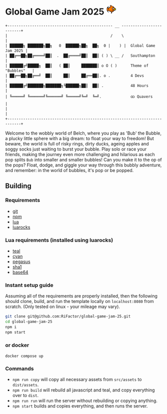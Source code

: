 # Global Game Jam 2025 ![](src/assets/fish.gif)
```
+----------------------------------------------- __ -------------------------+
|                                              /    \                        |
| ██████╗ ███████╗██╗   0  ██████╗██╗  ██╗  0 |    ) |  Global Game Jam 2025 |
| ██╔══██╗██╔════╝██║  .  ██╔════╝██║  ██║ ( ) \ __ /   Southampton          |
| ██████╔╝█████╗  ██║   ( ██║     ███████║ o O ( )      Theme of "Bubbles"   |
| ██╔══██╗██╔══╝  ██║     ██║     ██╔══██║. o .         4 Devs               |
| ██████╔╝███████╗███████╗╚██████╗██║  ██║ .            48 Hours             |
| ╚═════╝ ╚══════╝╚══════╝ ╚═════╝╚═╝  ╚═╝.             ထ Quavers           |
|                                                                            |
+----------------------------------------------------------------------------+
```
Welcome to the wobbly world of Belch, where you play as 'Bub' the Bubble, a plucky little sphere with a big dream: to float your way to freedom! But beware, the world is full of risky rings, dirty ducks, ageing apples and soggy socks just waiting to burst your bubble.
Play solo or race your friends, making the journey even more challenging and hilarious as each pop splits `Bub` into smaller and smaller bubbles! Can you make it to the op of the pops?
Float, dodge, and giggle your way through this bubbly adventure, and remember: in the world of bubbles, it's pop or be popped.

## Building
### Requirements
- [git](https://git-scm.com/)
- [npm](https://www.npmjs.com/)
- [lua](https://www.lua.org/)
- [luarocks](https://luarocks.org/)

### Lua requirements (installed using luarocks)
- [teal](https://github.com/teal-language/tl)
- [cyan](https://github.com/teal-language/cyan)
- [pegasus](https://github.com/EvandroLG/pegasus.lua)
- [sha1](https://github.com/mpeterv/sha1)
- [base64](https://github.com/iskolbin/lbase64)

### Instant setup guide
Assuming all of the requirements are properly installed, then the following should clone, build, and run the template locally on `localhost:8080` from scratch.
(Only tested on linux - your mileage may vary).
```sh
git clone git@github.com:RiFactor/global-game-jam-25.git
cd global-game-jam-25
npm i
npm start
```

### or docker
```
docker compose up
```

### Commands
- `npm run copy` will copy all necessary assets from `src/assets` to `dist/assets`.
- `npm run build` will rebuild all javascript and teal, and copy everything over to `dist`.
- `npm run run` will run the server without rebuilding or copying anything.
- `npm start` builds and copies everything, and then runs the server.


